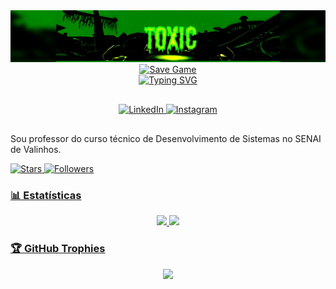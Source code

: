<div align="center">
  <a href="https://github.com/fMamprim/fMamprim/blob/main/channels4_banner.jpg">
    <img src="https://github.com/fMamprim/fMamprim/blob/main/channels4_banner.jpg" alt="Toxic" />
    
  </a>
  <a href="https://media.tenor.com/2u8vxsKAjjAAAAAM/sanandreas-gta.gif">
    <img src="https://media.tenor.com/2u8vxsKAjjAAAAAM/sanandreas-gta.gif" alt="Save Game" />
  </a>
</div>

<div align="center">
  <a href="https://git.io/typing-svg">
    <img src="https://readme-typing-svg.herokuapp.com?font=Helvetica&weight=700&size=32&pause=1000&color=07ED0B&background=FFFFFF00&center=true&vCenter=true&repeat=false&width=1000&lines=Ol%C3%A1%2C+meu+nome+%C3%A9+Felipe+Mamprim;Seja+bem-vindo!" alt="Typing SVG" /></a>
</div>

<div align="center" style="margin: 30px 0">
  <a href="https://www.linkedin.com/in/fmamprim" target="_blank">
    <img src="https://img.icons8.com/ios/40/07ed0b/linkedin.png" alt="LinkedIn" />
  </a>
  <a href="https://instagram.com/fmamprim_" target="_blank">
    <img src="https://img.icons8.com/ios/40/07ed0b/instagram-new--v1.png" alt="Instagram" />
  </a>
</div>

Sou professor do curso técnico de Desenvolvimento de Sistemas no SENAI de Valinhos.

<p align="left">
    </a> 
    <a href="https://github.com/fMamprim?tab=repositories&sort=stargazers">
        <img 
            alt="Stars" 
            title="Estrelas" 
            src="https://custom-icon-badges.demolab.com/github/stars/helozinha1?color=55960c&style=for-the-badge&labelColor=488207&logo=stars&label=Stars"
    </a>
    <a href="https://github.com/fMamprim?tab=followers">
        <img 
            alt="Followers" 
            title="Seguidores" 
            src="https://custom-icon-badges.demolab.com/github/followers/helozinha1?color=236ad3&labelColor=1155ba&style=for-the-badge&logo=github&label=Followers&logoColor=white"
</a>

### 📊 Estatísticas
<div align="center">
    <img width="420px" src="https://github-readme-stats.vercel.app/api?username=fMamprim&show_icons=true&theme=merko&hide=contribs,issues">
    <img width="275px" src="https://github-readme-stats.vercel.app/api/top-langs/?username=fMamprim&layout=compact&theme=merko&hide=html">
</div>

### 🏆 GitHub Trophies

<p align="center">
  <img src="https://github-profile-trophy.vercel.app/?username=fMamprim&theme=matrix&margin-w=4" />
</p>



